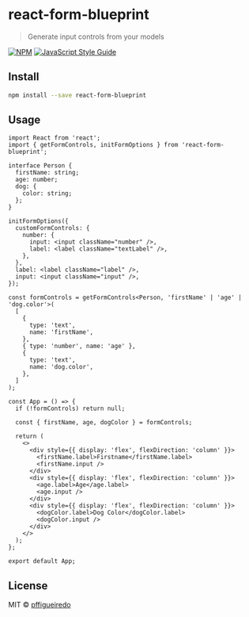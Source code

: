 # react-form-blueprint

> Generate input controls from your models

[![NPM](https://img.shields.io/npm/v/react-form-blueprint.svg)](https://www.npmjs.com/package/react-form-blueprint) [![JavaScript Style Guide](https://img.shields.io/badge/code_style-standard-brightgreen.svg)](https://standardjs.com)

## Install

```bash
npm install --save react-form-blueprint
```

## Usage

```tsx
import React from 'react';
import { getFormControls, initFormOptions } from 'react-form-blueprint';

interface Person {
  firstName: string;
  age: number;
  dog: {
    color: string;
  };
}

initFormOptions({
  customFormControls: {
    number: {
      input: <input className="number" />,
      label: <label className="textLabel" />,
    },
  },
  label: <label className="label" />,
  input: <input className="input" />,
});

const formControls = getFormControls<Person, 'firstName' | 'age' | 'dog.color'>(
  [
    {
      type: 'text',
      name: 'firstName',
    },
    { type: 'number', name: 'age' },
    {
      type: 'text',
      name: 'dog.color',
    },
  ]
);

const App = () => {
  if (!formControls) return null;

  const { firstName, age, dogColor } = formControls;

  return (
    <>
      <div style={{ display: 'flex', flexDirection: 'column' }}>
        <firstName.label>Firstname</firstName.label>
        <firstName.input />
      </div>
      <div style={{ display: 'flex', flexDirection: 'column' }}>
        <age.label>Age</age.label>
        <age.input />
      </div>
      <div style={{ display: 'flex', flexDirection: 'column' }}>
        <dogColor.label>Dog Color</dogColor.label>
        <dogColor.input />
      </div>
    </>
  );
};

export default App;
```

## License

MIT © [pffigueiredo](https://github.com/pffigueiredo)
